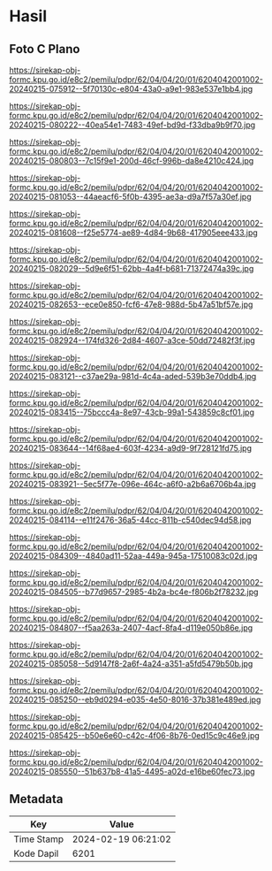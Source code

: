 # Hasil

## Foto C Plano

https://sirekap-obj-formc.kpu.go.id/e8c2/pemilu/pdpr/62/04/04/20/01/6204042001002-20240215-075912--5f70130c-e804-43a0-a9e1-983e537e1bb4.jpg

https://sirekap-obj-formc.kpu.go.id/e8c2/pemilu/pdpr/62/04/04/20/01/6204042001002-20240215-080222--40ea54e1-7483-49ef-bd9d-f33dba9b9f70.jpg

https://sirekap-obj-formc.kpu.go.id/e8c2/pemilu/pdpr/62/04/04/20/01/6204042001002-20240215-080803--7c15f9e1-200d-46cf-996b-da8e4210c424.jpg

https://sirekap-obj-formc.kpu.go.id/e8c2/pemilu/pdpr/62/04/04/20/01/6204042001002-20240215-081053--44aeacf6-5f0b-4395-ae3a-d9a7f57a30ef.jpg

https://sirekap-obj-formc.kpu.go.id/e8c2/pemilu/pdpr/62/04/04/20/01/6204042001002-20240215-081608--f25e5774-ae89-4d84-9b68-417905eee433.jpg

https://sirekap-obj-formc.kpu.go.id/e8c2/pemilu/pdpr/62/04/04/20/01/6204042001002-20240215-082029--5d9e6f51-62bb-4a4f-b681-71372474a39c.jpg

https://sirekap-obj-formc.kpu.go.id/e8c2/pemilu/pdpr/62/04/04/20/01/6204042001002-20240215-082653--ece0e850-fcf6-47e8-988d-5b47a51bf57e.jpg

https://sirekap-obj-formc.kpu.go.id/e8c2/pemilu/pdpr/62/04/04/20/01/6204042001002-20240215-082924--174fd326-2d84-4607-a3ce-50dd72482f3f.jpg

https://sirekap-obj-formc.kpu.go.id/e8c2/pemilu/pdpr/62/04/04/20/01/6204042001002-20240215-083121--c37ae29a-981d-4c4a-aded-539b3e70ddb4.jpg

https://sirekap-obj-formc.kpu.go.id/e8c2/pemilu/pdpr/62/04/04/20/01/6204042001002-20240215-083415--75bccc4a-8e97-43cb-99a1-543859c8cf01.jpg

https://sirekap-obj-formc.kpu.go.id/e8c2/pemilu/pdpr/62/04/04/20/01/6204042001002-20240215-083644--14f68ae4-603f-4234-a9d9-9f728121fd75.jpg

https://sirekap-obj-formc.kpu.go.id/e8c2/pemilu/pdpr/62/04/04/20/01/6204042001002-20240215-083921--5ec5f77e-096e-464c-a6f0-a2b6a6706b4a.jpg

https://sirekap-obj-formc.kpu.go.id/e8c2/pemilu/pdpr/62/04/04/20/01/6204042001002-20240215-084114--e11f2476-36a5-44cc-811b-c540dec94d58.jpg

https://sirekap-obj-formc.kpu.go.id/e8c2/pemilu/pdpr/62/04/04/20/01/6204042001002-20240215-084309--4840ad11-52aa-449a-945a-17510083c02d.jpg

https://sirekap-obj-formc.kpu.go.id/e8c2/pemilu/pdpr/62/04/04/20/01/6204042001002-20240215-084505--b77d9657-2985-4b2a-bc4e-f806b2f78232.jpg

https://sirekap-obj-formc.kpu.go.id/e8c2/pemilu/pdpr/62/04/04/20/01/6204042001002-20240215-084807--f5aa263a-2407-4acf-8fa4-d119e050b86e.jpg

https://sirekap-obj-formc.kpu.go.id/e8c2/pemilu/pdpr/62/04/04/20/01/6204042001002-20240215-085058--5d9147f8-2a6f-4a24-a351-a5fd5479b50b.jpg

https://sirekap-obj-formc.kpu.go.id/e8c2/pemilu/pdpr/62/04/04/20/01/6204042001002-20240215-085250--eb9d0294-e035-4e50-8016-37b381e489ed.jpg

https://sirekap-obj-formc.kpu.go.id/e8c2/pemilu/pdpr/62/04/04/20/01/6204042001002-20240215-085425--b50e6e60-c42c-4f06-8b76-0ed15c9c46e9.jpg

https://sirekap-obj-formc.kpu.go.id/e8c2/pemilu/pdpr/62/04/04/20/01/6204042001002-20240215-085550--51b637b8-41a5-4495-a02d-e16be60fec73.jpg


## Metadata

| Key        | Value               |
| ---------- | ------------------- |
| Time Stamp | 2024-02-19 06:21:02 |
| Kode Dapil | 6201                |



